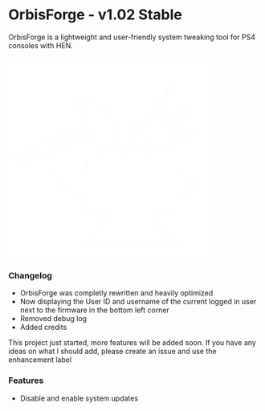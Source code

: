 # OrbisForge - v1.02 Stable

OrbisForge is a lightweight and user-friendly system tweaking tool for PS4 consoles with HEN.

<img src="https://github.com/PurpleLUM4/OrbisForge/blob/main/assets/images/anvil.png?raw=true">

### Changelog
 - OrbisForge was completly rewritten and heavily optimized
 - Now displaying the User ID and username of the current logged in user next to the firmware in the bottom left corner
 - Removed debug log
 - Added credits

This project just started, more features will be added soon. If you have any ideas on what
I should add, please create an issue and use the enhancement label
### Features
- Disable and enable system updates
